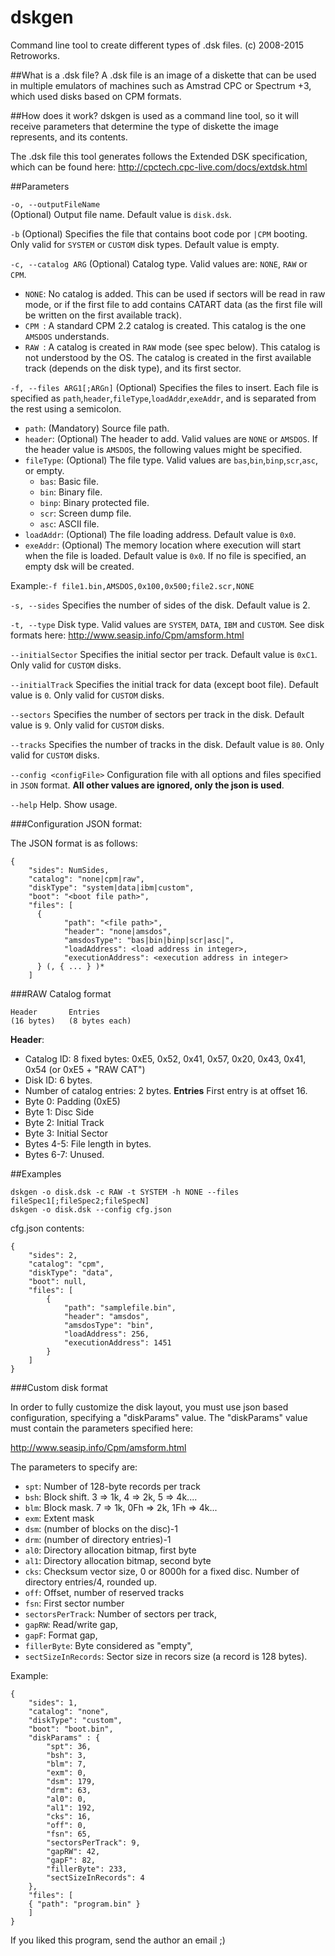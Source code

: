 # dskgen
Command line tool to create different types of .dsk files. (c) 2008-2015 Retroworks.

##What is a .dsk file?
A .dsk file is an image of a diskette that can be used in multiple emulators of machines such as Amstrad CPC or Spectrum +3, which used disks based on CPM formats.

##How does it work?
dskgen is used as a command line tool, so it will receive parameters that determine the type of diskette the image represents, and its contents.

The .dsk file this tool generates follows the Extended DSK specification, which can be found here:
http://cpctech.cpc-live.com/docs/extdsk.html

##Parameters

`-o, --outputFileName`   
(Optional) Output file name. Default value is `disk.dsk`.

`-b`
(Optional) Specifies the file that contains boot code por `|CPM` booting. Only valid for `SYSTEM` or `CUSTOM` disk types. Default value is empty.

`-c, --catalog ARG`
(Optional) Catalog type. Valid values are: `NONE`, `RAW` or `CPM`.
* `NONE`: No catalog is added. This can be used if sectors will be read in raw mode, or if the first file to add contains CATART data (as the first file will be written on the first available track).
* `CPM `: A standard CPM 2.2 catalog is created. This catalog is the one `AMSDOS` understands.
* `RAW `: A catalog is created in `RAW` mode (see spec below). This catalog is not understood by the OS. The catalog is created in the first available track (depends on the disk type), and its first sector. 

`-f, --files ARG1[;ARGn]`
(Optional) Specifies the files to insert. Each file is specified as `path`,`header`,`fileType`,`loadAddr`,`exeAddr`, and is separated from the rest using a semicolon. 
* `path`: (Mandatory) Source file path.
* `header`: (Optional) The header to add. Valid values are `NONE` or `AMSDOS`. If the header value is `AMSDOS`, the following values might be specified.
* `fileType`: (Optional) The file type. Valid values are `bas`,`bin`,`binp`,`scr`,`asc`, or empty.
  * `bas`: Basic file.
  * `bin`: Binary file.
  * `binp`: Binary protected file.
  * `scr`: Screen dump file.
  * `asc`: ASCII file.
* `loadAddr`: (Optional) The file loading address. Default value is `0x0`.
* `exeAddr`: (Optional) The memory location where execution will start when the file is loaded. Default value is `0x0`.
If no file is specified, an empty dsk will be created.

Example:`-f file1.bin,AMSDOS,0x100,0x500;file2.scr,NONE`

`-s, --sides`
Specifies the number of sides of the disk. Default value is 2.

`-t, --type`
Disk type. Valid values are `SYSTEM`, `DATA`, `IBM` and `CUSTOM`. See disk formats here: http://www.seasip.info/Cpm/amsform.html

`--initialSector`
Specifies the initial sector per track. Default value is `0xC1`. Only valid for `CUSTOM` disks.

`--initialTrack`
Specifies the initial track for data (except boot file). Default value is `0`. Only valid for `CUSTOM` disks.

`--sectors`
Specifies the number of sectors per track in the disk. Default value is `9`. Only valid for `CUSTOM` disks.

`--tracks`
Specifies the number of tracks in the disk. Default value is `80`. Only valid for `CUSTOM` disks.

`--config <configFile>`
Configuration file with all options and files specified in `JSON` format. **All other values are ignored, only the json is used**.

`--help`
Help. Show usage.

###Configuration JSON format:

The JSON format is as follows:

```
{
    "sides": NumSides,
    "catalog": "none|cpm|raw",
    "diskType": "system|data|ibm|custom",
    "boot": "<boot file path>",
    "files": [
      {
            "path": "<file path>",
            "header": "none|amsdos",
            "amsdosType": "bas|bin|binp|scr|asc|",
            "loadAddress": <load address in integer>,
            "executionAddress": <execution address in integer>
      } (, { ... } )*
    ]
```

###RAW Catalog format

```
Header       Entries 
(16 bytes)   (8 bytes each)
```

**Header**:
* Catalog ID: 8 fixed bytes: 0xE5, 0x52, 0x41, 0x57, 0x20, 0x43, 0x41, 0x54 (or 0xE5 + "RAW CAT")
* Disk ID: 6 bytes.
* Number of catalog entries: 2 bytes.
**Entries**
First entry is at offset 16.
* Byte 0: Padding (0xE5)
* Byte 1: Disc Side
* Byte 2: Initial Track
* Byte 3: Initial Sector
* Bytes 4-5: File length in bytes.
* Bytes 6-7: Unused.

##Examples

```
dskgen -o disk.dsk -c RAW -t SYSTEM -h NONE --files fileSpec1[;fileSpec2;fileSpecN]
dskgen -o disk.dsk --config cfg.json
```

cfg.json contents:

```
{
    "sides": 2,
    "catalog": "cpm",
    "diskType": "data",
    "boot": null,
    "files": [
        {
            "path": "samplefile.bin",
            "header": "amsdos",
            "amsdosType": "bin",
            "loadAddress": 256,
            "executionAddress": 1451
        }
    ]
}
```

###Custom disk format

In order to fully customize the disk layout, you must use json based configuration, specifying a "diskParams" value. The "diskParams" value must contain the parameters specified here:

http://www.seasip.info/Cpm/amsform.html

The parameters to specify are:

* `spt`:	Number of 128-byte records per track
* `bsh`:	Block shift. 3 => 1k, 4 => 2k, 5 => 4k....
* `blm`:	Block mask. 7 => 1k, 0Fh => 2k, 1Fh => 4k...
* `exm`:	Extent mask
* `dsm`: (number of blocks on the disc)-1
* `drm`:	(number of directory entries)-1
* `al0`:	Directory allocation bitmap, first byte
* `al1`:	Directory allocation bitmap, second byte
* `cks`:	Checksum vector size, 0 or 8000h for a fixed disc. Number of directory entries/4, rounded up.
* `off`:	Offset, number of reserved tracks
* `fsn`:	First sector number
* `sectorsPerTrack`: Number of sectors per track,
* `gapRW`: Read/write gap,
* `gapF`: Format gap,
* `fillerByte`: Byte considered as "empty",
* `sectSizeInRecords`: Sector size in recors size (a record is 128 bytes).

Example:

```
{
    "sides": 1,
    "catalog": "none",
    "diskType": "custom",
    "boot": "boot.bin",
    "diskParams" : {
        "spt": 36,
        "bsh": 3,
        "blm": 7,
        "exm": 0,
        "dsm": 179,
        "drm": 63,
        "al0": 0,
        "al1": 192,
        "cks": 16,
        "off": 0,
        "fsn": 65,
        "sectorsPerTrack": 9,
        "gapRW": 42,
        "gapF": 82,
        "fillerByte": 233,
        "sectSizeInRecords": 4       
    },
    "files": [
    { "path": "program.bin" }
    ]
}
```
If you liked this program, send the author an email ;)
